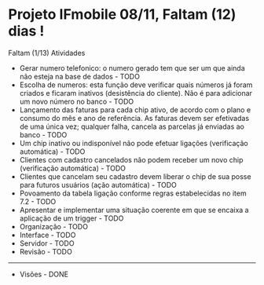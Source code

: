 # Projeto IFmobile 08/11, Faltam (12) dias !

Faltam (1/13) Atividades
 
 -  Gerar numero telefonico: o numero gerado tem que ser um que ainda não esteja na base de dados        - TODO
 -  Escolha de numeros: esta função deve verificar quais números já foram criados e ficaram inativos (desistência do cliente). Não é para adicionar um novo número no banco       - TODO
 -  Lançamento das faturas para cada chip ativo, de acordo com o plano e consumo do mês e ano de referência. As faturas devem ser efetivadas de uma única vez; qualquer falha, cancela as parcelas já enviadas ao banco       - TODO
 -  Um chip inativo ou indisponível não pode efetuar ligações (verificação automática)       - TODO
 -  Clientes com cadastro cancelados não podem receber um novo chip (verificação automática)       - TODO
 -  Clientes que cancelam seu cadastro devem liberar o chip de sua posse para futuros usuários (ação automática)       - TODO
 -  Povoamento da tabela ligação conforme regras estabelecidas no item 7.2       - TODO
 -  Apresentar  e implementar uma situação coerente em que se encaixa a aplicação de um trigger       - TODO
- Organização                                               - TODO
- Interface                                                 - TODO
- Servidor                                                  - TODO
- Revisão                                                   - TODO
--------------------------------
 - Visões                                                    - DONE
